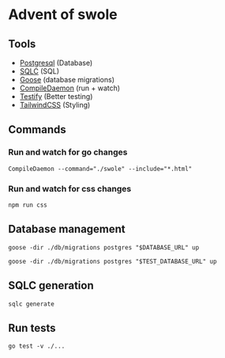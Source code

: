 # Advent of swole

## Tools

- [Postgresql](https://www.postgresql.org/) (Database)
- [SQLC](https://sqlc.dev/) (SQL)
- [Goose](https://github.com/pressly/goose) (database migrations)
- [CompileDaemon](https://github.com/githubnemo/CompileDaemon) (run + watch)
- [Testify](https://github.com/stretchr/testify) (Better testing)
- [TailwindCSS](https://tailwindcss.com/) (Styling)

## Commands

### Run and watch for go changes

```
CompileDaemon --command="./swole" --include="*.html"
```

### Run and watch for css changes

```
npm run css
```

## Database management

```
goose -dir ./db/migrations postgres "$DATABASE_URL" up
```

```
goose -dir ./db/migrations postgres "$TEST_DATABASE_URL" up
```

## SQLC generation

```
sqlc generate
```

## Run tests

```
go test -v ./...
```
